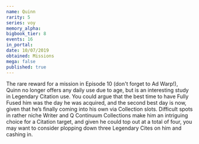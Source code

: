 ```yaml
---
name: Quinn
rarity: 5
series: voy
memory_alpha:
bigbook_tier: 8
events: 16
in_portal:
date: 10/07/2019
obtained: Missions
mega: false
published: true
---
```


The rare reward for a mission in Episode 10 (don't forget to Ad Warp!), Quinn no longer offers any daily use due to age, but is an interesting study in Legendary Citation use. You could argue that the best time to have Fully Fused him was the day he was acquired, and the second best day is now, given that he’s finally coming into his own via Collection slots. Difficult spots in rather niche Writer and Q Continuum Collections make him an intriguing choice for a Citation target, and given he could top out at a total of four, you may want to consider plopping down three Legendary Cites on him and cashing in.
